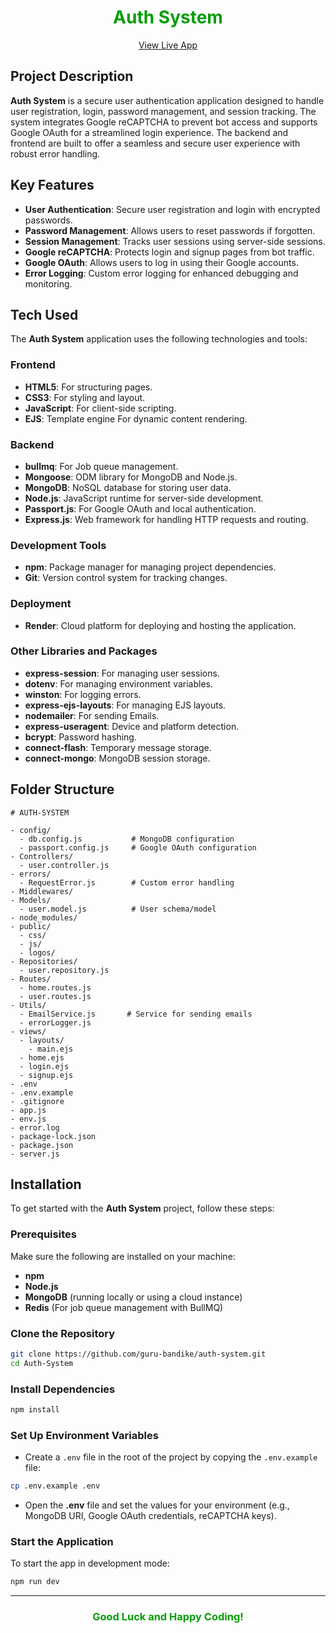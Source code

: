 <h1 align="center" style="font-weight: bolder; color: #059d06">Auth System</h1>

<p align="center">
  <a href="https://auth-system-xi.vercel.app/" target="_blank">View Live App</a>
</p>

## Project Description

**Auth System** is a secure user authentication application designed to handle user registration, login, password management, and session tracking. The system integrates Google reCAPTCHA to prevent bot access and supports Google OAuth for a streamlined login experience. The backend and frontend are built to offer a seamless and secure user experience with robust error handling.

## Key Features

- **User Authentication**: Secure user registration and login with encrypted passwords.
- **Password Management**: Allows users to reset passwords if forgotten.
- **Session Management**: Tracks user sessions using server-side sessions.
- **Google reCAPTCHA**: Protects login and signup pages from bot traffic.
- **Google OAuth**: Allows users to log in using their Google accounts.
- **Error Logging**: Custom error logging for enhanced debugging and monitoring.

## Tech Used

The **Auth System** application uses the following technologies and tools:

### Frontend

- **HTML5**: For structuring pages.
- **CSS3**: For styling and layout.
- **JavaScript**: For client-side scripting.
- **EJS**: Template engine For dynamic content rendering.

### Backend

- **bullmq**: For Job queue management.
- **Mongoose**: ODM library for MongoDB and Node.js.
- **MongoDB**: NoSQL database for storing user data.
- **Node.js**: JavaScript runtime for server-side development.
- **Passport.js**: For Google OAuth and local authentication.
- **Express.js**: Web framework for handling HTTP requests and routing.

### Development Tools

- **npm**: Package manager for managing project dependencies.
- **Git**: Version control system for tracking changes.

### Deployment

- **Render**: Cloud platform for deploying and hosting the application.

### Other Libraries and Packages

- **express-session**: For managing user sessions.
- **dotenv**: For managing environment variables.
- **winston**: For logging errors.
- **express-ejs-layouts**: For managing EJS layouts.
- **nodemailer**: For sending Emails.
- **express-useragent**: Device and platform detection.
- **bcrypt**: Password hashing.
- **connect-flash**: Temporary message storage.
- **connect-mongo**: MongoDB session storage.

## Folder Structure

```
# AUTH-SYSTEM

- config/
  - db.config.js           # MongoDB configuration
  - passport.config.js     # Google OAuth configuration
- Controllers/
  - user.controller.js
- errors/
  - RequestError.js        # Custom error handling
- Middlewares/
- Models/
  - user.model.js          # User schema/model
- node_modules/
- public/
  - css/
  - js/
  - logos/
- Repositories/
  - user.repository.js
- Routes/
  - home.routes.js
  - user.routes.js
- Utils/
  - EmailService.js       # Service for sending emails
  - errorLogger.js
- views/
  - layouts/
    - main.ejs
  - home.ejs
  - login.ejs
  - signup.ejs
- .env
- .env.example
- .gitignore
- app.js
- env.js
- error.log
- package-lock.json
- package.json
- server.js

```

## Installation

To get started with the **Auth System** project, follow these steps:

### Prerequisites

Make sure the following are installed on your machine:

- **npm**
- **Node.js**
- **MongoDB** (running locally or using a cloud instance)
- **Redis** (For job queue management with BullMQ)

### Clone the Repository

```bash
git clone https://github.com/guru-bandike/auth-system.git
cd Auth-System
```

### Install Dependencies

```bash
npm install
```

### Set Up Environment Variables

- Create a `.env` file in the root of the project by copying the `.env.example` file:

```bash
cp .env.example .env
```

- Open the **.env** file and set the values for your environment (e.g., MongoDB URI, Google OAuth credentials, reCAPTCHA keys).

### Start the Application

To start the app in development mode:

```bash
npm run dev
```

---

<h3 align="center" style="font-weight: bolder; color: #059d06">Good Luck and Happy Coding!</h3>
